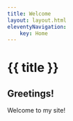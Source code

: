 ```yaml
---
title: Welcome
layout: layout.html
eleventyNavigation:
    key: Home
---
```

# {{ title }}
## Greetings!

Welcome to my site!